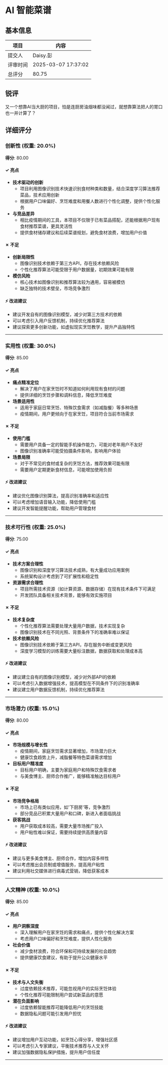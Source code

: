 # AI 智能菜谱

## 基本信息

| 项目 | 内容 |
|------|------|
| 提交人 | Daisy.彭 |
| 评审时间 | 2025-03-07 17:37:02 |
| 总评分 | 80.75 |

## 锐评

又一个想靠AI当大厨的项目，怕是连厨房油烟味都没闻过，就想靠算法把人的胃口也一并计算了？

## 详细评分

### 创新性 (权重: 20.0%)

**得分**: 80.00

#### ✓ 亮点

* **技术驱动的创新**
  * 项目利用图像识别技术快速识别食材种类和数量，结合深度学习算法推荐菜品，技术应用创新
  * 根据用户口味偏好、烹饪难度和用餐人数进行个性化调整，提供个性化服务
* **与竞品差异**
  * 相比疫情期间的工具，本项目不仅限于已有菜品搭配，还能根据用户现有食材推荐菜谱，更具灵活性
  * 提供食材储存建议和后续菜谱规划，避免食材浪费，增加用户价值

#### ✗ 不足

* **创新局限性**
  * 图像识别技术依赖于第三方API，存在技术依赖风险
  * 个性化推荐算法可能受限于用户数据量，初期效果可能有限
* **模仿风险**
  * 核心技术如图像识别和推荐算法较为通用，容易被模仿
  * 缺乏独特的技术壁垒，市场竞争激烈

#### ⚡ 改进建议

* 建议开发自有的图像识别模型，减少对第三方技术的依赖
* 可以考虑引入用户反馈机制，持续优化推荐算法
* 建议探索更多创新功能，如虚拟现实烹饪教学，提升产品独特性

---

### 实用性 (权重: 30.0%)

**得分**: 85.00

#### ✓ 亮点

* **痛点精准定位**
  * 解决了用户在家烹饪时不知道如何利用现有食材的问题
  * 提供详细的烹饪步骤和调料信息，降低烹饪难度
* **场景适用性**
  * 适用于家庭日常烹饪、特殊饮食需求（如减脂餐）等多种场景
  * 疫情期间，用户更倾向于在家烹饪，项目符合当前市场需求

#### ✗ 不足

* **使用门槛**
  * 需要用户具备一定的智能手机操作能力，可能对老年用户不友好
  * 图像识别准确率可能受拍摄条件影响，影响用户体验
* **场景局限**
  * 对于不常见的食材或复杂的烹饪方法，推荐效果可能有限
  * 需要用户定期更新食材信息，可能增加使用负担

#### ⚡ 改进建议

* 建议优化图像识别算法，提高识别准确率和适应性
* 可以考虑增加语音输入功能，降低使用门槛
* 建议开发智能提醒功能，帮助用户管理食材

---

### 技术可行性 (权重: 25.0%)

**得分**: 75.00

#### ✓ 亮点

* **技术方案合理性**
  * 图像识别和深度学习算法技术成熟，有大量成功应用案例
  * 系统架构设计考虑到了可扩展性和稳定性
* **资源需求合理性**
  * 项目所需技术资源（如计算资源、数据存储）在现有技术条件下可满足
  * 开发团队具备相关技术背景，能够有效实施项目

#### ✗ 不足

* **技术复杂度**
  * 个性化推荐算法需要处理大量用户数据，技术实现复杂
  * 图像识别技术在不同光照、背景条件下的准确率难以保证
* **技术依赖风险**
  * 图像识别技术依赖于第三方API，存在服务中断或变更风险
  * 深度学习模型的训练需要大量标注数据，数据获取和处理成本高

#### ⚡ 改进建议

* 建议建立自有的图像识别模型，减少对外部API的依赖
* 可以考虑引入数据增强技术，提高模型在不同条件下的识别准确率
* 建议建立用户数据反馈机制，持续优化推荐算法

---

### 市场潜力 (权重: 15.0%)

**得分**: 80.00

#### ✓ 亮点

* **市场规模与增长性**
  * 疫情期间，家庭烹饪需求显著增加，市场潜力巨大
  * 健康饮食趋势上升，减脂餐等特色菜谱需求增加
* **目标用户精准度**
  * 目标用户明确，主要为家庭用户和特殊饮食需求者
  * 与美食博主、厨师合作推广，能够精准触达目标用户

#### ✗ 不足

* **市场竞争格局**
  * 市场上已有类似应用，如'下厨房'等，竞争激烈
  * 部分竞品已积累大量用户和口碑，新进入者面临挑战
* **获客挑战**
  * 用户获取成本较高，需要大量市场推广投入
  * 用户粘性难以保证，需要持续提供高质量内容

#### ⚡ 改进建议

* 建议与更多美食博主、厨师合作，增加内容多样性
* 可以考虑推出会员制或增值服务，提高用户粘性
* 建议利用社交媒体进行病毒式营销，降低获客成本

---

### 人文精神 (权重: 10.0%)

**得分**: 85.00

#### ✓ 亮点

* **用户洞察深度**
  * 深入理解用户在家烹饪的需求和痛点，提供个性化解决方案
  * 考虑用户口味偏好和烹饪难度，提供人性化服务
* **社会价值**
  * 减少食材浪费，符合环保和可持续发展的社会趋势
  * 提供健康饮食建议，有助于提升公众健康水平

#### ✗ 不足

* **技术与人文失衡**
  * 过度依赖技术推荐，可能忽视用户的实际烹饪体验
  * 个性化推荐可能限制用户尝试新菜品的意愿
* **潜在负面影响**
  * 过度依赖智能推荐可能降低用户的烹饪技能
  * 数据隐私问题可能引发用户担忧

#### ⚡ 改进建议

* 建议增加用户互动功能，如烹饪心得分享，增强社区感
* 可以考虑引入专家建议，平衡技术推荐与人文关怀
* 建议加强数据隐私保护措施，提升用户信任度

---

